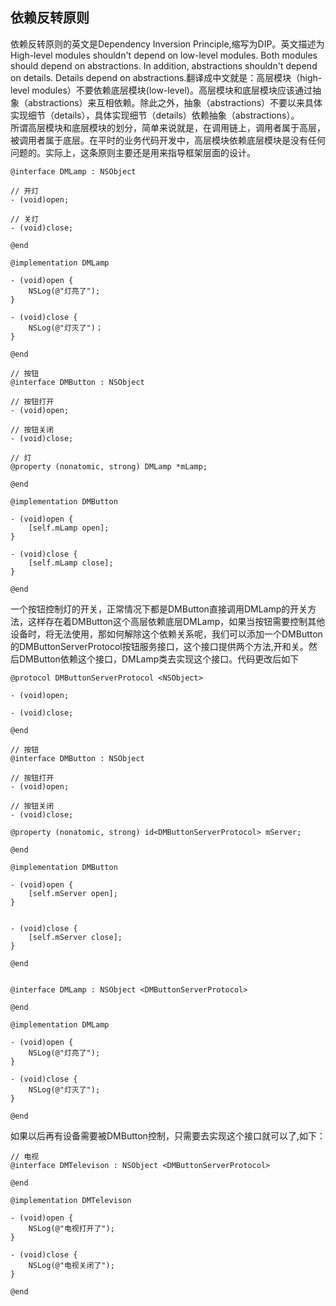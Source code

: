 ## 依赖反转原则
依赖反转原则的英文是Dependency Inversion Principle,缩写为DIP。英文描述为High-level modules shouldn't depend on low-level modules. Both modules should depend on abstractions. In addition, abstractions shouldn't depend on details. Details depend on abstractions.翻译成中文就是：高层模块（high-level modules）不要依赖底层模块(low-level)。高层模块和底层模块应该通过抽象（abstractions）来互相依赖。除此之外，抽象（abstractions）不要以来具体实现细节（details），具体实现细节（details）依赖抽象（abstractions）。  
所谓高层模块和底层模块的划分，简单来说就是，在调用链上，调用者属于高层，被调用者属于底层。在平时的业务代码开发中，高层模块依赖底层模块是没有任何问题的。实际上，这条原则主要还是用来指导框架层面的设计。

```
@interface DMLamp : NSObject

// 开灯
- (void)open;

// 关灯
- (void)close;

@end

@implementation DMLamp

- (void)open {
    NSLog(@"灯亮了");
}

- (void)close {
    NSLog(@"灯灭了")；
}

@end

// 按钮
@interface DMButton : NSObject

// 按钮打开
- (void)open;

// 按钮关闭
- (void)close;

// 灯
@property (nonatomic, strong) DMLamp *mLamp;

@end

@implementation DMButton

- (void)open {
    [self.mLamp open];
}

- (void)close {
    [self.mLamp close];
}

@end

```
一个按钮控制灯的开关，正常情况下都是DMButton直接调用DMLamp的开关方法，这样存在着DMButton这个高层依赖底层DMLamp，如果当按钮需要控制其他设备时，将无法使用，那如何解除这个依赖关系呢，我们可以添加一个DMButton的DMButtonServerProtocol按钮服务接口，这个接口提供两个方法,开和关。然后DMButton依赖这个接口，DMLamp类去实现这个接口。代码更改后如下
```
@protocol DMButtonServerProtocol <NSObject>

- (void)open;

- (void)close;

@end

// 按钮
@interface DMButton : NSObject

// 按钮打开
- (void)open;

// 按钮关闭
- (void)close;

@property (nonatomic, strong) id<DMButtonServerProtocol> mServer;

@end

@implementation DMButton

- (void)open {
    [self.mServer open];
}


- (void)close {
    [self.mServer close];
}

@end


@interface DMLamp : NSObject <DMButtonServerProtocol>

@end

@implementation DMLamp

- (void)open {
    NSLog(@"灯亮了");
}

- (void)close {
    NSLog(@"灯灭了");
}

@end

```
如果以后再有设备需要被DMButton控制，只需要去实现这个接口就可以了,如下：

```
// 电视
@interface DMTelevison : NSObject <DMButtonServerProtocol>

@end

@implementation DMTelevison

- (void)open {
    NSLog(@"电视打开了");
}

- (void)close {
    NSLog(@"电视关闭了");
}

@end

```
